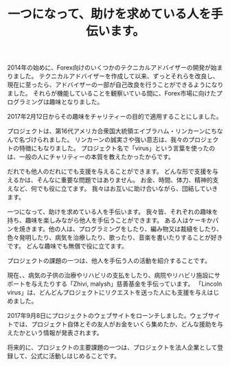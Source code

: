 ﻿---
layout: post

title: 一つになって、助けを求めている人を手伝います。
meta: 12.02.2017
cover_img: 2017.02.12/logo.png
cover_fit: contain

category: news

lang: jp
ref: lincoln-virus-start
---

2014年の始めに、Forex向けのいくつかのテクニカルアドバイザーの開発が始まりました。
テクニカルアドバイザーを作成して以来、ずっとそれらを改良し、現在に至ったら、アドバイザーの一部が自己改良を行うことができるようになりました。
それらが機能していることを観察いている間に、Forex市場に向けたプログラミングは趣味となりました。

2017年2月12日からその趣味をチャリティーの目的で適用することにしました。

プロジェクトは、第16代アメリカ合衆国大統領エイブラハム・リンカーンにちなんで名づけられました。
リンカーンの誠実さや強い意志は、我々のプロジェクトの特徴にもなりました。
プロジェクト名で「virus」という言葉を使ったのは、一般の人にチャリティーの本質を教えたかったからです。

だれでも他人のだれにでも支援を与えることができます。
どんな形で支援を与えるかは、そんなに重要な問題ではありません。
お金、時間、体力、精神的支えなど、何でも役に立てます。
我々はお互いに助け合いながら、団結していきます。

一つになって、助けを求めている人を手伝います。
我々皆、それぞれの趣味を持ち、趣味を楽しみながら他人を手伝うことができます。
ある人はケーキかパンを焼きます。他の人は、プログラミングをしたり、編み物又は裁縫をしたり、色々発明したり、病気を治療したり、歌ったり、音楽を書いたりすることが好きです。
どんな趣味でも無償で役に立てます。

プロジェクトの課題の一つは、他人を手伝う人の活動を紹介することです。

現在、、病気の子供の治療やリハビリの支払をしたり、病院やリハビリ施設にサポートを与えたりする「Zhivi, malysh」慈善基金を手伝っています。
「Lincoln virus」は、どんどんプロジェクトにリクエストを送った人にも支援を与えはじめました。

2017年9月8日にプロジェクトのウェブサイトをローンチしました。ウェブサイトでは、プロジェクト自体とその友人がお金をいくら集めたか、どんな援助を与えたかという情報が発表されます。

将来的に、プロジェクトの主要課題の一つは、プロジェクトを法人企業として登録して、公式に活動しはじめることです。



